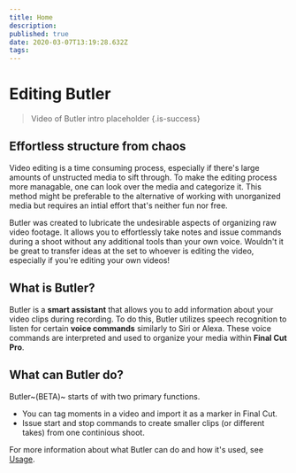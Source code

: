 ```yaml
---
title: Home
description: 
published: true
date: 2020-03-07T13:19:28.632Z
tags: 
---
```


# Editing Butler
> Video of Butler intro placeholder
{.is-success}

## Effortless structure from chaos

Video editing is a time consuming process, especially if there's large amounts of unstructed media to sift through. To make the editing process more managable, one can look over the media and categorize it. This method might be preferable to the alternative of working with unorganized media but requires an intial effort that's neither fun nor free.

Butler was created to lubricate the undesirable aspects of organizing raw video footage. It allows you to effortlessly take notes and issue commands during a shoot without any additional tools than your own voice. Wouldn't it be great to transfer ideas at the set to whoever is editing the video, especially if you're editing your own videos!


## What is Butler?
Butler is a **smart assistant** that allows you to add information about your video clips during recording. To do this, Butler utilizes speech recognition to listen for certain **voice commands** similarly to Siri or Alexa. These voice commands are interpreted and used to organize your media within **Final Cut Pro**.


## What can Butler do?
Butler~(BETA)~ starts of with two primary functions.

- You can tag moments in a video and import it as a marker in Final Cut.
- Issue start and stop commands to create smaller clips (or different takes) from one continious shoot.

For more information about what Butler can do and how it's used, see [Usage](../markdown/voice).

